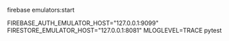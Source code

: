 firebase emulators:start

FIREBASE_AUTH_EMULATOR_HOST="127.0.0.1:9099"
FIRESTORE_EMULATOR_HOST="127.0.0.1:8081"
MLOGLEVEL=TRACE
pytest